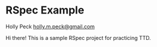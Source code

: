 RSpec Example 
========================

Holly Peck 
holly.m.peck@gmail.com

Hi there! This is a sample RSpec project 
for practicing TTD. 


